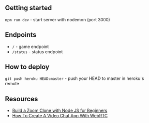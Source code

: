 ## Getting started
`npm run dev` - start server with nodemon (port 3000)

## Endpoints
- `/` - game endpoint
- `/status` - status endpoint

## How to deploy
`git push heroku HEAD:master` - push your HEAD to master in heroku's remote 

## Resources
- [Build a Zoom Clone with Node JS for Beginners](https://youtu.be/ZVznzY7EjuY)
- [How To Create A Video Chat App With WebRTC](https://youtu.be/DvlyzDZDEq4)